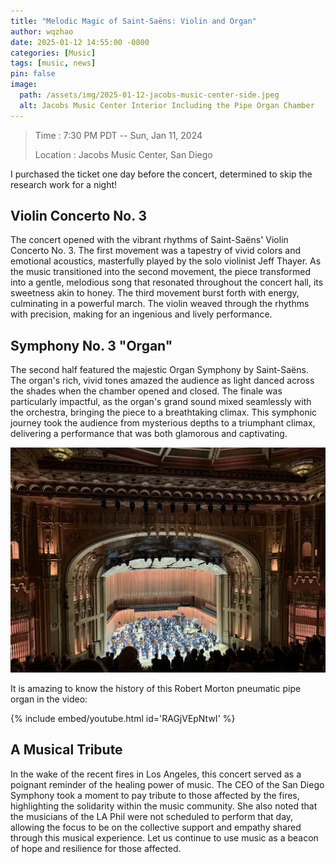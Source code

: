 ```yaml
---
title: "Melodic Magic of Saint-Saëns: Violin and Organ"
author: wqzhao
date: 2025-01-12 14:55:00 -0800
categories: [Music]
tags: [music, news]
pin: false
image:
  path: /assets/img/2025-01-12-jacobs-music-center-side.jpeg
  alt: Jacobs Music Center Interior Including the Pipe Organ Chamber
---
```


> Time
> : 7:30 PM PDT -- Sun, Jan 11, 2024
>
> Location
> : Jacobs Music Center, San Diego

I purchased the ticket one day before the concert, determined to skip the research work for a night!

## Violin Concerto No. 3
The concert opened with the vibrant rhythms of Saint-Saëns' Violin Concerto No. 3.
The first movement was a tapestry of vivid colors and emotional acoustics, masterfully played by the solo violinist Jeff Thayer.
As the music transitioned into the second movement, the piece transformed into a gentle, melodious song that resonated throughout the concert hall, its sweetness akin to honey.
The third movement burst forth with energy, culminating in a powerful march.
The violin weaved through the rhythms with precision, making for an ingenious and lively performance.

## Symphony No. 3 "Organ"
The second half featured the majestic Organ Symphony by Saint-Saëns.
The organ's rich, vivid tones amazed the audience as light danced across the shades when the chamber opened and closed.
The finale was particularly impactful, as the organ's grand sound mixed seamlessly with the orchestra, bringing the piece to a breathtaking climax.
This symphonic journey took the audience from mysterious depths to a triumphant climax, delivering a performance that was both glamorous and captivating.

![Applause after the performance of Saint-Saëns' Organ Symphony.](/assets/img/2025-01-12-applause.jpeg)

It is amazing to know the history of this Robert Morton pneumatic pipe organ in the video:

{% include embed/youtube.html id='RAGjVEpNtwI' %}

## A Musical Tribute
In the wake of the recent fires in Los Angeles, this concert served as a poignant reminder of the healing power of music.
The CEO of the San Diego Symphony took a moment to pay tribute to those affected by the fires, highlighting the solidarity within the music community.
She also noted that the musicians of the LA Phil were not scheduled to perform that day, allowing the focus to be on the collective support and empathy shared through this musical experience.
Let us continue to use music as a beacon of hope and resilience for those affected.
